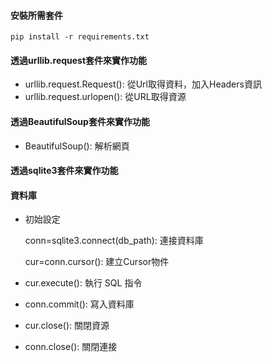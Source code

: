 #### 安裝所需套件
`pip install -r requirements.txt`

#### 透過urllib.request套件來實作功能
- urllib.request.Request(): 從Url取得資料，加入Headers資訊
- urllib.request.urlopen(): 從URL取得資源

#### 透過BeautifulSoup套件來實作功能
- BeautifulSoup(): 解析網頁

#### 透過sqlite3套件來實作功能
#### 資料庫

- 初始設定

  conn=sqlite3.connect(db_path): 連接資料庫

  cur=conn.cursor(): 建立Cursor物件

- cur.execute(): 執行 SQL 指令
- conn.commit(): 寫入資料庫
- cur.close(): 關閉資源
- conn.close(): 關閉連接
